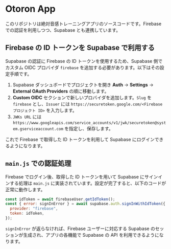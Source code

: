 # Otoron App

このリポジトリは絶対音感トレーニングアプリのソースコードです。Firebase での認証を利用しつつ、Supabase とも連携しています。

## Firebase の ID トークンを Supabase で利用する

Supabase の認証に Firebase の ID トークンを使用するため、Supabase 側でカスタム OIDC プロバイダ `firebase` を追加する必要があります。以下はその設定手順です。

1. Supabase ダッシュボードでプロジェクトを開き **Auth** → **Settings** → **External OAuth Providers** の順に移動します。
2. **Custom OIDC** セクションで新しいプロバイダを追加します。`Slug` を `firebase` とし、`Issuer` には `https://securetoken.google.com/<Firebase プロジェクト ID>` を入力します。
3. `JWKs URL` には `https://www.googleapis.com/service_accounts/v1/jwk/securetoken@system.gserviceaccount.com` を指定し、保存します。

これで Firebase で取得した ID トークンを利用して Supabase にログインできるようになります。

## `main.js` での認証処理

Firebase でログイン後、取得した ID トークンを用いて Supabase にサインインする処理は `main.js` に実装されています。設定が完了すると、以下のコードが正常に動作します。

```javascript
const idToken = await firebaseUser.getIdToken();
const { error: signInError } = await supabase.auth.signInWithIdToken({
  provider: "firebase",
  token: idToken,
});
```

`signInError` が返らなければ、Firebase ユーザーに対応する Supabase のセッションが生成され、アプリの各機能で Supabase の API を利用できるようになります。
